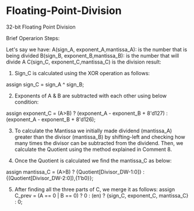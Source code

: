 # Floating-Point-Division
32-bit Floating Point Division

Brief Operarion Steps: 

Let's say we have:
A(sign_A, exponent_A,mantissa_A): is the number that is being divided
B(sign_B, exponent_B,mantissa_B): is the number that will divide A
C(sign_C, exponent_C,mantissa_C) is the division result: 
1.	Sign_C is calculated using the XOR operation as follows:

assign  sign_C = sign_A ^ sign_B;

2.	Exponents of A & B are subtracted with each other using below condition:

assign  exponent_C = (A>B) ? (exponent_A - exponent_B + 8'd127) : (exponent_A - exponent_B + 8'd126);

3.	To calculate the Mantissa we initially made dividend (mantissa_A) greater than the divisor (mantissa_B) by shifting-left and checking how many times the divisor can be subtracted from the dividend. Then, we calculate the Quotient using the method explained in Comment 8.

4.	Once the Quotient is calculated we find the mantissa_C as below:

assign mantissa_C = (A>B) ? {Quotient[Divisor_DW-1:0]} : {(Quotient[Divisor_DW-2:0]),{1'b0}};

5.	 After finding all the three parts of C, we merge it as follows:
assign  C_prev = (A == 0 | B == 0) ? 0 : (en) ? {sign_C, exponent_C, mantissa_C} : 0;

